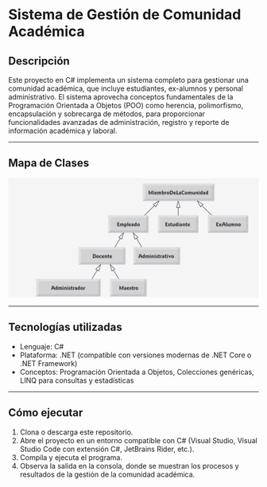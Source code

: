# Sistema de Gestión de Comunidad Académica

## Descripción

Este proyecto en C# implementa un sistema completo para gestionar una comunidad académica, que incluye estudiantes, ex-alumnos y personal administrativo. El sistema aprovecha conceptos fundamentales de la Programación Orientada a Objetos (POO) como herencia, polimorfismo, encapsulación y sobrecarga de métodos, para proporcionar funcionalidades avanzadas de administración, registro y reporte de información académica y laboral.


---

## Mapa de Clases

![Mapa de Clases](./mapa_de_clases.png)


---

## Tecnologías utilizadas

- Lenguaje: C#  
- Plataforma: .NET (compatible con versiones modernas de .NET Core o .NET Framework)  
- Conceptos: Programación Orientada a Objetos, Colecciones genéricas, LINQ para consultas y estadísticas

---

## Cómo ejecutar

1. Clona o descarga este repositorio.  
2. Abre el proyecto en un entorno compatible con C# (Visual Studio, Visual Studio Code con extensión C#, JetBrains Rider, etc.).  
3. Compila y ejecuta el programa.  
4. Observa la salida en la consola, donde se muestran los procesos y resultados de la gestión de la comunidad académica.
